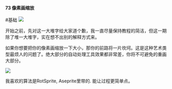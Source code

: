 #### 73 像素画缩放
#基础
![](assets/tutorials/t73/scale.gif)

  开始之前，先对这一大堆字给大家道个歉，我一直尽量保持教程的简洁，但这一期除了堆一大堆字，实在想不出别的解释方式来。

  如果你想要把你的像素画缩放一下大小，那你的前路将一片坎坷。这是这种艺术类型最烦人的问题了。绝大部分的自动处理工具效果都非常差，你将不可避免的重画大部分。

![](assets/tutorials/t73/rotsprite.png)

  我喜欢的算法是RotSprite, Aseprite里带的. 能让过程更简单点。

